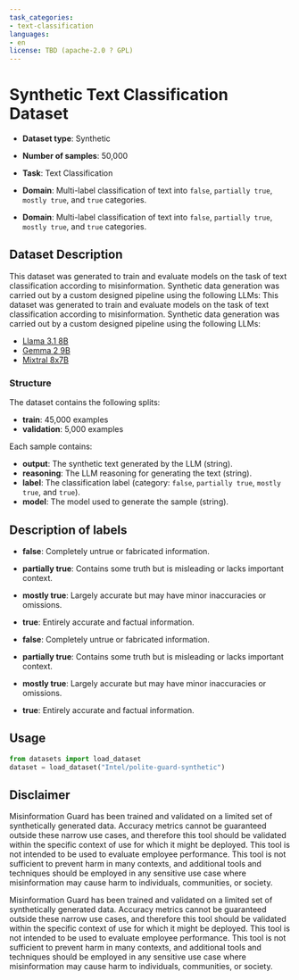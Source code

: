 ```yaml
---
task_categories:
- text-classification
languages:
- en
license: TBD (apache-2.0 ? GPL)
---
```




# Synthetic Text Classification Dataset
- **Dataset type**: Synthetic  
- **Number of samples**: 50,000  
- **Task**: Text Classification  
- **Domain**: Multi-label classification of text into `false`, `partially true`, `mostly true`, and `true` categories.

- **Domain**: Multi-label classification of text into `false`, `partially true`, `mostly true`, and `true` categories.


## Dataset Description
This dataset was generated to train and evaluate models on the task of text classification according to misinformation. Synthetic data generation was carried out by a custom designed pipeline using the following LLMs:
This dataset was generated to train and evaluate models on the task of text classification according to misinformation. Synthetic data generation was carried out by a custom designed pipeline using the following LLMs:

- [Llama 3.1 8B](https://huggingface.co/meta-llama/Meta-Llama-3.1-8B-Instruct)
- [Gemma 2 9B](https://huggingface.co/google/gemma-2-9b-it)
- [Mixtral 8x7B](https://huggingface.co/mistralai/Mixtral-8x7B-Instruct-v0.1)



### Structure
The dataset contains the following splits:
- **train**: 45,000 examples
- **validation**: 5,000 examples

Each sample contains:
- **output**: The synthetic text generated by the LLM (string).
- **reasoning**: The LLM reasoning for generating the text (string). 
- **label**: The classification label (category: `false`, `partially true`, `mostly true`, and `true`).
- **model**: The model used to generate the sample (string).



## Description of labels
- **false**: Completely untrue or fabricated information.
- **partially true**: Contains some truth but is misleading or lacks important context.
- **mostly true**: Largely accurate but may have minor inaccuracies or omissions.
- **true**: Entirely accurate and factual information.

- **false**: Completely untrue or fabricated information.
- **partially true**: Contains some truth but is misleading or lacks important context.
- **mostly true**: Largely accurate but may have minor inaccuracies or omissions.
- **true**: Entirely accurate and factual information.


## Usage
```python
from datasets import load_dataset
dataset = load_dataset("Intel/polite-guard-synthetic")
```


## Disclaimer
Misinformation Guard has been trained and validated on a limited set 
of synthetically generated data. Accuracy metrics cannot be guaranteed 
outside these narrow use cases, and therefore this tool should be 
validated within the specific context of use for which it might be deployed. 
This tool is not intended to be used to evaluate employee performance. 
This tool is not sufficient to prevent harm in many contexts, and additional
tools and techniques should be employed in any sensitive use case where 
misinformation may cause harm to individuals, communities, or society.

Misinformation Guard has been trained and validated on a limited set 
of synthetically generated data. Accuracy metrics cannot be guaranteed 
outside these narrow use cases, and therefore this tool should be 
validated within the specific context of use for which it might be deployed. 
This tool is not intended to be used to evaluate employee performance. 
This tool is not sufficient to prevent harm in many contexts, and additional
tools and techniques should be employed in any sensitive use case where 
misinformation may cause harm to individuals, communities, or society.
